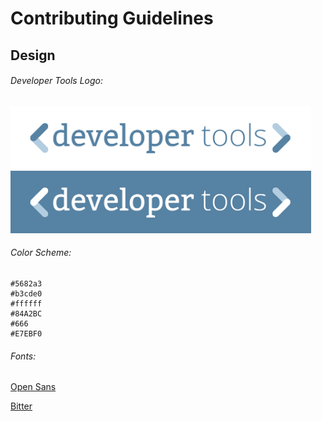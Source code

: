 # Contributing Guidelines

## Design

###### Developer Tools Logo:

<img src="resources/logos/developertools-logo-blue.png" height="100px" alt="W3C developers tools blue logo" />
<img src="resources/logos/developertools-logo-white.png" height="100px" alt="W3C developers tools white logo" />

###### Color Scheme:

	#5682a3
	#b3cde0
	#ffffff
	#84A2BC
	#666
	#E7EBF0

###### Fonts:

[Open Sans](http://www.google.com/fonts/specimen/Open+Sans)

[Bitter](http://www.google.com/fonts/specimen/Bitter)